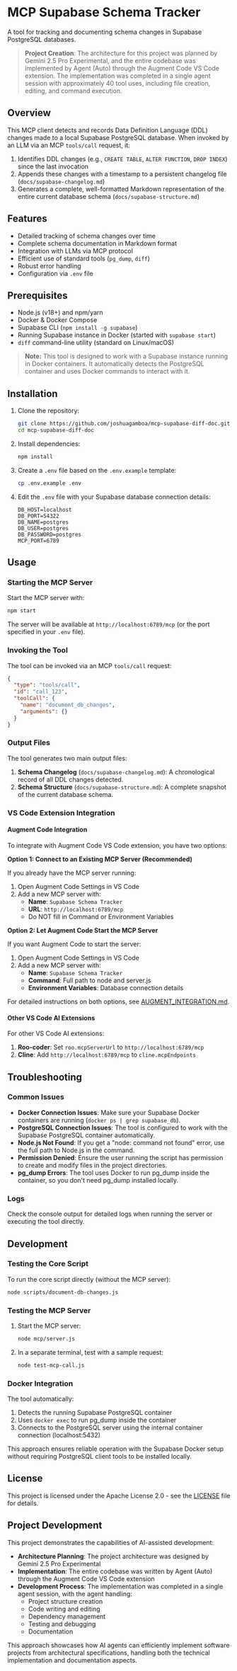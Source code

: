 # MCP Supabase Schema Tracker

A tool for tracking and documenting schema changes in Supabase PostgreSQL databases.

> **Project Creation**: The architecture for this project was planned by Gemini 2.5 Pro Experimental, and the entire codebase was implemented by Agent (Auto) through the Augment Code VS Code extension. The implementation was completed in a single agent session with approximately 40 tool uses, including file creation, editing, and command execution.

## Overview

This MCP client detects and records Data Definition Language (DDL) changes made to a local Supabase PostgreSQL database. When invoked by an LLM via an MCP `tools/call` request, it:

1. Identifies DDL changes (e.g., `CREATE TABLE`, `ALTER FUNCTION`, `DROP INDEX`) since the last invocation
2. Appends these changes with a timestamp to a persistent changelog file (`docs/supabase-changelog.md`)
3. Generates a complete, well-formatted Markdown representation of the entire current database schema (`docs/supabase-structure.md`)

## Features

- Detailed tracking of schema changes over time
- Complete schema documentation in Markdown format
- Integration with LLMs via MCP protocol
- Efficient use of standard tools (`pg_dump`, `diff`)
- Robust error handling
- Configuration via `.env` file

## Prerequisites

- Node.js (v18+) and npm/yarn
- Docker & Docker Compose
- Supabase CLI (`npm install -g supabase`)
- Running Supabase instance in Docker (started with `supabase start`)
- `diff` command-line utility (standard on Linux/macOS)

> **Note:** This tool is designed to work with a Supabase instance running in Docker containers. It automatically detects the PostgreSQL container and uses Docker commands to interact with it.

## Installation

1. Clone the repository:
   ```bash
   git clone https://github.com/joshuagamboa/mcp-supabase-diff-doc.git
   cd mcp-supabase-diff-doc
   ```

2. Install dependencies:
   ```bash
   npm install
   ```

3. Create a `.env` file based on the `.env.example` template:
   ```bash
   cp .env.example .env
   ```

4. Edit the `.env` file with your Supabase database connection details:
   ```
   DB_HOST=localhost
   DB_PORT=54322
   DB_NAME=postgres
   DB_USER=postgres
   DB_PASSWORD=postgres
   MCP_PORT=6789
   ```

## Usage

### Starting the MCP Server

Start the MCP server with:

```bash
npm start
```

The server will be available at `http://localhost:6789/mcp` (or the port specified in your `.env` file).

### Invoking the Tool

The tool can be invoked via an MCP `tools/call` request:

```json
{
  "type": "tools/call",
  "id": "call_123",
  "toolCall": {
    "name": "document_db_changes",
    "arguments": {}
  }
}
```

### Output Files

The tool generates two main output files:

1. **Schema Changelog** (`docs/supabase-changelog.md`): A chronological record of all DDL changes detected.
2. **Schema Structure** (`docs/supabase-structure.md`): A complete snapshot of the current database schema.

### VS Code Extension Integration

#### Augment Code Integration

To integrate with Augment Code VS Code extension, you have two options:

**Option 1: Connect to an Existing MCP Server (Recommended)**

If you already have the MCP server running:

1. Open Augment Code Settings in VS Code
2. Add a new MCP server with:
   - **Name**: `Supabase Schema Tracker`
   - **URL**: `http://localhost:6789/mcp`
   - Do NOT fill in Command or Environment Variables

**Option 2: Let Augment Code Start the MCP Server**

If you want Augment Code to start the server:

1. Open Augment Code Settings in VS Code
2. Add a new MCP server with:
   - **Name**: `Supabase Schema Tracker`
   - **Command**: Full path to node and server.js
   - **Environment Variables**: Database connection details

For detailed instructions on both options, see [AUGMENT_INTEGRATION.md](AUGMENT_INTEGRATION.md).

#### Other VS Code AI Extensions

For other VS Code AI extensions:

1. **Roo-coder**: Set `roo.mcpServerUrl` to `http://localhost:6789/mcp`
2. **Cline**: Add `http://localhost:6789/mcp` to `cline.mcpEndpoints`

## Troubleshooting

### Common Issues

- **Docker Connection Issues**: Make sure your Supabase Docker containers are running (`docker ps | grep supabase_db`).
- **PostgreSQL Connection Issues**: The tool is configured to work with the Supabase PostgreSQL container automatically.
- **Node.js Not Found**: If you get a "node: command not found" error, use the full path to Node.js in the command.
- **Permission Denied**: Ensure the user running the script has permission to create and modify files in the project directories.
- **pg_dump Errors**: The tool uses Docker to run pg_dump inside the container, so you don't need pg_dump installed locally.

### Logs

Check the console output for detailed logs when running the server or executing the tool directly.

## Development

### Testing the Core Script

To run the core script directly (without the MCP server):

```bash
node scripts/document-db-changes.js
```

### Testing the MCP Server

1. Start the MCP server:
   ```bash
   node mcp/server.js
   ```

2. In a separate terminal, test with a sample request:
   ```bash
   node test-mcp-call.js
   ```

### Docker Integration

The tool automatically:
1. Detects the running Supabase PostgreSQL container
2. Uses `docker exec` to run pg_dump inside the container
3. Connects to the PostgreSQL server using the internal container connection (localhost:5432)

This approach ensures reliable operation with the Supabase Docker setup without requiring PostgreSQL client tools to be installed locally.

## License

This project is licensed under the Apache License 2.0 - see the [LICENSE](LICENSE) file for details.

## Project Development

This project demonstrates the capabilities of AI-assisted development:

- **Architecture Planning**: The project architecture was designed by Gemini 2.5 Pro Experimental
- **Implementation**: The entire codebase was written by Agent (Auto) through the Augment Code VS Code extension
- **Development Process**: The implementation was completed in a single agent session, with the agent handling:
  - Project structure creation
  - Code writing and editing
  - Dependency management
  - Testing and debugging
  - Documentation

This approach showcases how AI agents can efficiently implement software projects from architectural specifications, handling both the technical implementation and documentation aspects.
